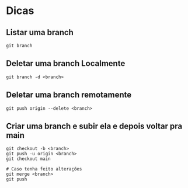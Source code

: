 # Dicas

## Listar uma branch
```
git branch
```

## Deletar uma branch Localmente

```
git branch -d <branch>
```

## Deletar uma branch remotamente

```
git push origin --delete <branch>
```

## Criar uma branch e subir ela e depois voltar pra main
```
git checkout -b <branch>
git push -u origin <branch>
git checkout main

# Caso tenha feito alterações
git merge <branch>
git push
```
